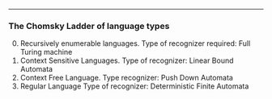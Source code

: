 
---

### The Chomsky Ladder of language types

0. Recursively enumerable languages. Type of recognizer required: Full Turing machine
1. Context Sensitive  Languages. Type of recognizer: Linear Bound Automata
2. Context Free Language. Type recognizer: Push Down Automata
3. Regular Language Type of recognizer: Deterministic Finite Automata

